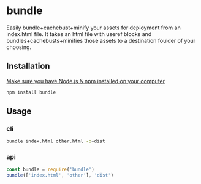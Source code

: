 # bundle
Easily bundle+cachebust+minify your assets for deployment from an index.html file. It takes an
html file with useref blocks and bundles+cachebusts+minifies those assets to a destination
foulder of your choosing.

## Installation
[Make sure you have Node.js & npm installed on your computer](https://www.joyent.com/blog/installing-node-and-npm/)

```bash
npm install bundle
```

## Usage

### cli
```bash
bundle index.html other.html -o=dist
```

### api
```js
const bundle = require('bundle')
bundle(['index.html', 'other'], 'dist')
```
